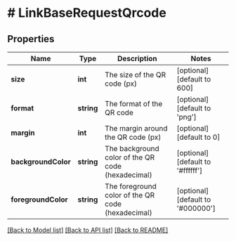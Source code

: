 # # LinkBaseRequestQrcode

## Properties

Name | Type | Description | Notes
------------ | ------------- | ------------- | -------------
**size** | **int** | The size of the QR code (px) | [optional] [default to 600]
**format** | **string** | The format of the QR code | [optional] [default to 'png']
**margin** | **int** | The margin around the QR code (px) | [optional] [default to 0]
**backgroundColor** | **string** | The background color of the QR code (hexadecimal) | [optional] [default to '#ffffff']
**foregroundColor** | **string** | The foreground color of the QR code (hexadecimal) | [optional] [default to '#000000']

[[Back to Model list]](../../README.md#models) [[Back to API list]](../../README.md#endpoints) [[Back to README]](../../README.md)
